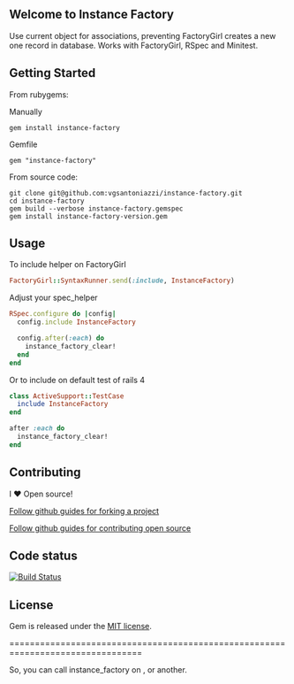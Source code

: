 ## Welcome to Instance Factory

Use current object for associations, preventing FactoryGirl creates a new one record in database.
Works with FactoryGirl, RSpec and Minitest.

## Getting Started

From rubygems:

Manually
```
gem install instance-factory
```
Gemfile
```
gem "instance-factory"
```


From source code:

```
git clone git@github.com:vgsantoniazzi/instance-factory.git
cd instance-factory
gem build --verbose instance-factory.gemspec
gem install instance-factory-version.gem
```

## Usage

To include helper on FactoryGirl

```ruby
FactoryGirl::SyntaxRunner.send(:include, InstanceFactory)
```

Adjust your spec_helper

```ruby
RSpec.configure do |config|
  config.include InstanceFactory

  config.after(:each) do
    instance_factory_clear!
  end
end
```

Or to include on default test of rails 4

```ruby
class ActiveSupport::TestCase
  include InstanceFactory
end

after :each do
  instance_factory_clear!
end
```

## Contributing

I :heart: Open source!

[Follow github guides for forking a project](https://guides.github.com/activities/forking/)

[Follow github guides for contributing open source](https://guides.github.com/activities/contributing-to-open-source/#contributing)

## Code status

[![Build Status](https://travis-ci.org/vgsantoniazzi/instance-factory.svg?branch=master)](https://travis-ci.org/vgsantoniazzi/instance-factory)

## License

Gem is released under the [MIT license](http://opensource.org/licenses/MIT).

================================================================================




So, you can call instance_factory on , or another.


